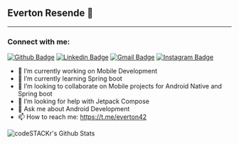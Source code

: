 ## Everton Resende 👋



---
### Connect with me:

[![Github Badge](https://img.shields.io/badge/-Github-000?style=flat-square&logo=Github&logoColor=white&link=https://github.com/everton4292)](https://github.com/everton4292)
[![Linkedin Badge](https://img.shields.io/badge/-LinkedIn-blue?style=flat-square&logo=Linkedin&logoColor=white&link=https://www.linkedin.com/in/everton-rodrigues-64a14b3a/)](https://www.linkedin.com/in/everton-rodrigues-64a14b3a/)
[![Gmail Badge](https://img.shields.io/badge/-Gmail-c14438?style=flat-square&logo=Gmail&logoColor=white&link=mailto:rebeccamanzi@gmail.com)](mailto:ecoresende@gmail.com)
[![Instagram Badge](https://img.shields.io/badge/-Instagram-C13584?style=flat-square&labelColor=C13584&logo=instagram&logoColor=white&link=https://www.instagram.com/codepwr/)](https://www.instagram.com/echoes42/)


- 🔭 I’m currently working on Mobile Development
- 🌱 I’m currently learning Spring boot
- 👯 I’m looking to collaborate on Mobile projects for Android Native and Spring boot
- 🤔 I’m looking for help with Jetpack Compose
- 💬 Ask me about Android Development
- 📫 How to reach me: https://t.me/everton42

<img align="left" alt="codeSTACKr's Github Stats" src="https://github-readme-stats.vercel.app/api?username=everton4292&count_private=true&show_icons&include_all_commits&langs_count"/>




